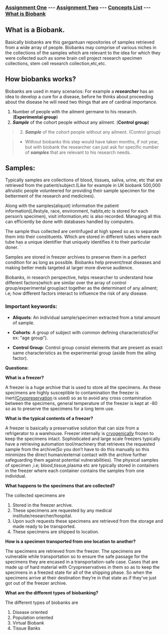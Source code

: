 ### [Assignment One](https://swapnil-ingle.github.io)  ---     [Assignment Two](https://swapnil-ingle.github.io/Ass2) --- [Concepts List](https://swapnil-ingle.github.io/Concepts) --- [What is Biobank](https://swapnil-ingle.github.io/what_is_biobank)

## What is a Biobank.

Basically biobanks are this gargantuan repositories of samples retrieved from a wide array of people. Biobanks may comprise of various niches in the collections of the samples which are relevant to the idea for which they were collected such as some brain cell project research specimen collections, stem cell research collection,etc,etc. 

## How biobanks works?

Biobanks are used in many scenarios: For example a _**researcher**_ has an idea to develop a cure for a disease, before he thinks about proceeding about the disease he will need two things that are of cardinal importance. 
1. Number of people with the ailment germane to his research.(**Experimental group**)
2. _**Sample**_ of the cohort people without any ailment. (**Control group**)

> 2. _**Sample**_ of the cohort people without any ailment. (Control group)

> * Without biobanks this step would have taken months, if not year, but with biobank the researcher can just ask for specific number of _**samples**_ that are relevant to his research needs.

## Samples:
Typically samples are collections of blood, tissues, saliva, urine, etc that are retrieved from the patient/subject.(Like for example in UK biobank 500,000 altruistic people volunteered for providing their sample specimen for the betterment of the research and medicines).

Along with the samples(aliquot) information the patient information(Lifestyle, race, environment, habits,etc is stored for each person’s specimen), visit information,etc is also recorded. Managing all this can efficiently be done with databases handled by computers.

The sample thus collected are centrifuged at high speed so as to separate them into their constituents. Which are stored in different tubes where each tube has a unique identifier that uniquely identifies it to their particular doner.   `  

Samples are stored in freezer archives to preserve them in a perfect condition for as long as possible. Biobanks help prevent/treat diseases and making better meds targeted at larger more diverse audience.

Biobanks, in research perspective, helps researcher to understand how different factors(which are similar over the array of control group/experimental group)act together as the determinant of any ailment; i.e; how different factors interact to influence the risk of any disease.

### Important keywords:

* **Aliquots**: An individual sample/specimen extracted from a total amount of sample.

* **Cohorts**: A group of subject with common defining characteristics(For ex: “age group”).

* **Control Group**: Control group consist elements that are present as exact same characteristics as the experimental group (aside from the ailing factor).

**Questions:**

**What is a freezer?**

A freezer is a huge archive that is used to store all the specimens. As these specimens are highly susceptible to contamination the freezer is inert([Cryopreservation](https://en.wikipedia.org/wiki/Cryopreservation) is used) so as to avoid any cross contamination between the specimens, general temperature of the freezer is kept at -80 so as to preserve the specimens for a long term use.   

**What is the typical contents of a freezer?**

A freezer is basically a preservative solution that can size from a refrigerator to a warehouse. Freezer internally is [cryogenically](https://en.wikipedia.org/wiki/Cryogenics) frozen to keep the specimens intact. Sophisticated and large scale freezers typically have a retrieving automation tool/machinery that retrieves the requested sample from the archive(So you don’t have to do this manually so this minimizes the direct human/external contact with the archive further safeguarding them against potential vulnerabilities). The physical samples of specimen ,i.e; blood,tissue,plasma etc are typically stored in containers in the freezer where each container contains the samples from one individual.  

**What happens to the specimens that are collected?**

The collected specimens are
1. Stored in the freezer archive.
2. These specimens are requested by any medical institute/researcher/hospital.
3. Upon such requests these specimens are retrieved from the storage and made ready to be transported.
4. These specimens are shipped to location. 

**How is a specimen transported from one location to another?**

The specimens are retrieved from the freezer. The specimens are vulnerable while transportation so to ensure the safe passage for the specimens they are encased in a transportation-safe case. Cases that are made up of hard material with Cryopreservatives in them so as to keep the specimens in a freezed state for all of the shipping phase. So when the specimens arrive at their destination they’re in that state as if they’ve just got out of the freezer archive.


**What are the different types of biobanking?**

The different types of biobanks are
1. Disease oriented
2. Population oriented
3. Virtual Biobank
4. Tissue Banks

